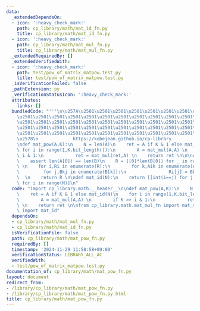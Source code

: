 ```yaml
---
data:
  _extendedDependsOn:
  - icon: ':heavy_check_mark:'
    path: cp_library/math/mat_id_fn.py
    title: cp_library/math/mat_id_fn.py
  - icon: ':heavy_check_mark:'
    path: cp_library/math/mat_mul_fn.py
    title: cp_library/math/mat_mul_fn.py
  _extendedRequiredBy: []
  _extendedVerifiedWith:
  - icon: ':heavy_check_mark:'
    path: test/pow_of_matrix_matpow.test.py
    title: test/pow_of_matrix_matpow.test.py
  _isVerificationFailed: false
  _pathExtension: py
  _verificationStatusIcon: ':heavy_check_mark:'
  attributes:
    links: []
  bundledCode: "'''\n\u257A\u2501\u2501\u2501\u2501\u2501\u2501\u2501\u2501\u2501\u2501\
    \u2501\u2501\u2501\u2501\u2501\u2501\u2501\u2501\u2501\u2501\u2501\u2501\u2501\
    \u2501\u2501\u2501\u2501\u2501\u2501\u2501\u2501\u2501\u2501\u2501\u2501\u2501\
    \u2501\u2501\u2501\u2501\u2501\u2501\u2501\u2501\u2501\u2501\u2501\u2501\u2501\
    \u2501\u2501\u2501\u2501\u2501\u2501\u2501\u2501\u2501\u2501\u2501\u2501\u2501\
    \u2578\n             https://kobejean.github.io/cp-library               \n'''\n\
    \ndef mat_pow(A,K):\n    N = len(A)\n    ret = A if K & 1 else mat_id(N)\n   \
    \ for i in range(1,K.bit_length()):\n        A = mat_mul(A,A) \n        if K >>\
    \ i & 1:\n            ret = mat_mul(ret,A) \n    return ret \n\n\ndef mat_mul(A,B):\n\
    \    assert len(A[0]) == len(B)\n    R = [[0]*len(B[0]) for _ in range(len(A))]\
    \ \n    for i,Ri in enumerate(R):\n        for k,Aik in enumerate(A[i]):\n   \
    \         for j,Bkj in enumerate(B[k]):\n                Ri[j] = Bkj*Aik + Ri[j]\
    \  \n    return R \n\ndef mat_id(N):\n    return [[int(i==j) for j in range(N)]\
    \ for i in range(N)]\n"
  code: "import cp_library.math.__header__\n\ndef mat_pow(A,K):\n    N = len(A)\n\
    \    ret = A if K & 1 else mat_id(N)\n    for i in range(1,K.bit_length()):\n\
    \        A = mat_mul(A,A) \n        if K >> i & 1:\n            ret = mat_mul(ret,A)\
    \ \n    return ret \n\nfrom cp_library.math.mat_mul_fn import mat_mul\nfrom cp_library.math.mat_id_fn\
    \ import mat_id"
  dependsOn:
  - cp_library/math/mat_mul_fn.py
  - cp_library/math/mat_id_fn.py
  isVerificationFile: false
  path: cp_library/math/mat_pow_fn.py
  requiredBy: []
  timestamp: '2024-11-29 11:58:58+09:00'
  verificationStatus: LIBRARY_ALL_AC
  verifiedWith:
  - test/pow_of_matrix_matpow.test.py
documentation_of: cp_library/math/mat_pow_fn.py
layout: document
redirect_from:
- /library/cp_library/math/mat_pow_fn.py
- /library/cp_library/math/mat_pow_fn.py.html
title: cp_library/math/mat_pow_fn.py
---
```

